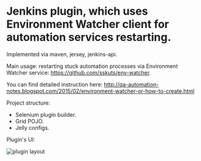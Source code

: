 Jenkins plugin, which uses Environment Watcher client for automation services restarting.
======

Implemented via maven, jersey, jenkins-api.

Main usage: restarting stuck automation processes via Environment Watcher service: https://github.com/sskuts/env-watcher.

You can find detailed instruction here: http://qa-automation-notes.blogspot.com/2015/02/environment-watcher-or-how-to-create.html

Project structure:

 - Selenium plugin builder.
 - Grid POJO.
 - Jelly configs.

Plugin's UI:

![plugin layout](http://4.bp.blogspot.com/-oJnPuDPDa8Y/VNfDss647bI/AAAAAAAAAm4/XOQSfj8072U/s1600/utils.png)